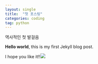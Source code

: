 ```yaml
---
layout: single
title:  "첫 포스팅"
categories: coding
tag: python
---
```


역사적인 첫 발걸음

**Hello world**, this is my first Jekyll blog post.

I hope you like it!!![](../../images/Pastedimage20240713012934.png)